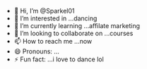 - 👋 Hi, I’m @Sparkel01
- 👀 I’m interested in ...dancing
- 🌱 I’m currently learning ...affilate marketing
- 💞️ I’m looking to collaborate on ...courses
- 📫 How to reach me ...now
- 😄 Pronouns: ...
- ⚡ Fun fact: ...i love to dance lol

<!---
Sparkel01/Sparkel01 is a ✨ special ✨ repository because its `README.md` (this file) appears on your GitHub profile.
You can click the Preview link to take a look at your changes.
--->
